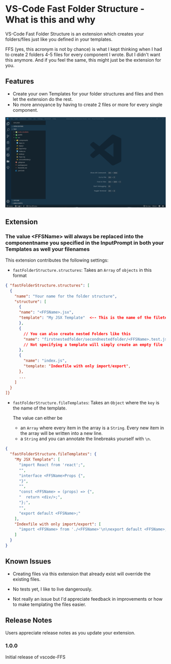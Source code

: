 # VS-Code Fast Folder Structure - What is this and why

VS-Code Fast Folder Structure is an extension which creates your folders/files just like you defined in your templates.

FFS (yes, this acronym is not by chance) is what I kept thinking when I had to create 2 folders 4-5 files for every component I wrote. But I didn't want this anymore. And if you feel the same, this might just be the extension for you.

## Features

- Create your own Templates for your folder structures and files and then let the extension do the rest.
- No more annoyance by having to create 2 files or more for every single component.

![demo](images/demo.gif)

## Extension

### The value \<FFSName\> will always be replaced into the componentname you specified in the InputPrompt in both your Templates as well your filenames

This extension contributes the following settings:

- `fastFolderStructure.structures`: Takes an `Array` of `objects` in this format

```json
{ "fastFolderStructure.structures": [
  {
    "name": "Your name for the folder structure",
    "structure": [
      {
      "name": "<FFSName>.jsx",
      "template": "My JSX Template"  <-- This is the name of the filetemplate that you will create later on.
      },
      {
        // You can also create nested Folders like this
        "name": "firstnestedfolder/secondnestedfolder/<FFSName>.test.js",
        // Not specifying a template will simply create an empty file
      },
      {
        "name": "index.js",
        "template: "Indexfile with only import/export",
      },
      ...
    ]
  }
]}
```

- `fastFolderStructure.fileTemplates`: Takes an `Object` where the `key` is the name of the template.

  The value can either be

  - an `Array` where every item in the array is a `String`. Every new item in the array will be written into a new line.
  - a `String` and you can annotate the linebreaks yourself with `\n`.

```json
{
  "fastFolderStructure.fileTemplates": {
    "My JSX Template": [
      "import React from 'react';",
      "",
      "interface <FFSName>Props {",
      "}",
      "",
      "const <FFSName> = (props) => {",
      "  return <div/>;",
      "};",
      "",
      "export default <FFSName>;"
    ],
    "Indexfile with only import/export": [
      "import <FFSName> from './<FFSName>'\n\nexport default <FFSName>;"
    ]
  }
}
```

## Known Issues

- Creating files via this extension that already exist will override the existing files.

- No tests yet, I like to live dangerously.
- Not really an issue but I'd appreciate feedback in improvements or how to make templating the files easier.

## Release Notes

Users appreciate release notes as you update your extension.

### 1.0.0

Initial release of vscode-FFS
